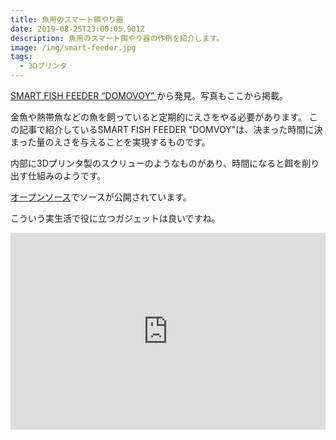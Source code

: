 ```yaml
---
title: 魚用のスマート餌やり器
date: 2019-08-25T23:00:05.901Z
description: 魚用のスマート餌やり器の作例を紹介します。
image: /img/smart-feeder.jpg
tags:
  - 3Dプリンタ
---
```

[SMART FISH FEEDER “DOMOVOY”](https://www.tindie.com/products/kwl/smart-fish-feeder-domovoy/)から発見。写真もここから掲載。

金魚や熱帯魚などの魚を飼っていると定期的にえさをやる必要があります。
この記事で紹介しているSMART FISH FEEDER "DOMVOY"は、決まった時間に決まった量のえさを与えることを実現するものです。

内部に3Dプリンタ製のスクリューのようなものがあり、時間になると餌を削り出す仕組みのようです。

[オープンソース](https://github.com/mf21/DOMOVOY-Fish-Feeder)でソースが公開されています。

こういう実生活で役に立つガジェットは良いですね。

<iframe width="100%" height="315" src="https://www.youtube.com/embed/c477h2qx_84" frameborder="0" allow="accelerometer; autoplay; encrypted-media; gyroscope; picture-in-picture" allowfullscreen></iframe>
